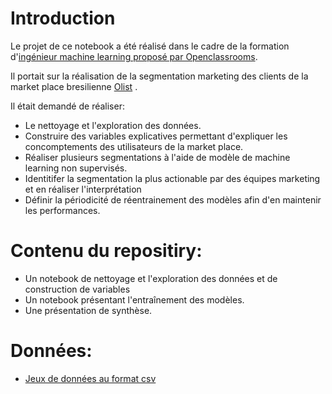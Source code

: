# Introduction
Le projet de ce notebook a été réalisé dans le cadre de la formation d'[ingénieur machine learning proposé par Openclassrooms](https://openclassrooms.com/fr/paths/148-ingenieur-machine-learning).

Il portait sur la réalisation de la segmentation marketing des clients de la market place bresilienne [Olist](https://olist.com/) .

Il était demandé de réaliser:

- Le nettoyage et l'exploration des données.
- Construire des variables explicatives permettant d'expliquer les concomptements des utilisateurs de la market place.
- Réaliser plusieurs segmentations à l'aide de modèle de machine learning non supervisés.
- Identitifer la segmentation la plus actionable par des équipes marketing et en réaliser l'interprétation
- Définir la périodicité de réentrainement des modèles afin d'en maintenir les performances. 

# Contenu du repositiry:
- Un notebook de nettoyage et l'exploration des données et de construction de variables
- Un notebook présentant l'entraînement des modèles.
- Une présentation de synthèse.

# Données:
- [Jeux de données au format csv](https://www.kaggle.com/olistbr/brazilian-ecommerce)